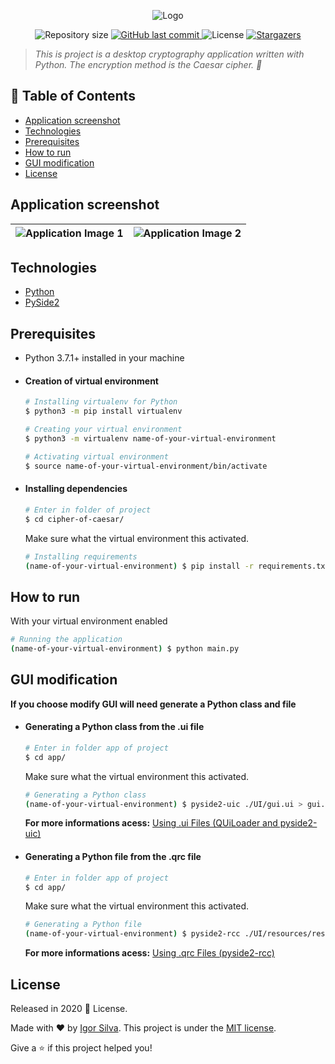 <!-- Header -->
<p align="center">
  <img src="https://i.imgur.com/kpkGHxw.png" alt="Logo">
 </p>
<p align="center">
  	<img alt="Repository size" src="https://img.shields.io/github/repo-size/igorsilva3/cipher-of-caesar">
  	<a href="https://github.com/igorsilva3/cipher-of-caesar/commits/master">
    	<img alt="GitHub last commit" src="https://img.shields.io/github/last-commit/igorsilva3/cipher-of-caesar">
  	</a> 
  	<img alt="License" src="https://img.shields.io/github/license/igorsilva3/cipher-of-caesar">
  	<a href="https://github.com/igorsilva3/cipher-of-caesar/stargazers">
    	<img alt="Stargazers" src="https://img.shields.io/github/stars/igorsilva3/cipher-of-caesar">
  	</a>
</p>

<!-- Description  -->
> *This is project is a desktop cryptography application written with Python. The encryption method is the Caesar cipher. :stars:*

<!-- Table of contents -->
## :pushpin: Table of Contents
- [Application screenshot](#application-screenshot)
- [Technologies](#technologies)
- [Prerequisites](#prerequisites)
- [How to run](#how-to-run)
- [GUI modification](#gui-modification)
- [License](#license)

<!-- Application screenshot -->
## Application screenshot

| ![Application Image 1](https://i.imgur.com/rOIH0JP.jpg) | ![Application Image 2](https://i.imgur.com/DlzLnwI.jpg) |
| ------------------------------------------------------- | ------------------------------------------------------- |

<!-- Technologies -->
## Technologies
* [Python](https://www.python.org/) 
* [PySide2](https://wiki.qt.io/Qt_for_Python)

<!-- Prerequisites -->
## Prerequisites
* Python 3.7.1+ installed in your machine

- #### Creation of virtual environment
	```bash
	# Installing virtualenv for Python
	$ python3 -m pip install virtualenv

	# Creating your virtual environment
	$ python3 -m virtualenv name-of-your-virtual-environment

	# Activating virtual environment
	$ source name-of-your-virtual-environment/bin/activate
	```

- #### Installing dependencies
	```bash
	# Enter in folder of project
	$ cd cipher-of-caesar/
	``` 
  	Make sure what the virtual environment this activated.
	```bash
	# Installing requirements
	(name-of-your-virtual-environment) $ pip install -r requirements.txt
	``` 
	
## How to run

With your virtual environment enabled
```bash
# Running the application
(name-of-your-virtual-environment) $ python main.py
```

## GUI modification 

**If you choose modify GUI will need generate a Python class and file**

- #### Generating a Python class from the .ui file
	```bash
	# Enter in folder app of project
	$ cd app/
	``` 
	Make sure what the virtual environment this activated.
	```bash
	# Generating a Python class
	(name-of-your-virtual-environment) $ pyside2-uic ./UI/gui.ui > gui.py
	```
	
	**For more informations acess:** [Using .ui Files (QUiLoader and pyside2-uic)](https://doc.qt.io/qtforpython/tutorials/basictutorial/uifiles.html)
  	
- #### Generating a Python file from the .qrc file
	```bash
	# Enter in folder app of project
	$ cd app/
	``` 
	Make sure what the virtual environment this activated.
	```bash
	# Generating a Python file
	(name-of-your-virtual-environment) $ pyside2-rcc ./UI/resources/resources.qrc -o resources_rc.py
	```
	
	**For more informations acess:** [Using .qrc Files (pyside2-rcc)](https://doc.qt.io/qtforpython/tutorials/basictutorial/qrcfiles.html)


<!-- License -->
## License

Released in 2020 :closed_book: License.

Made with :heart: by [Igor Silva](https://github.com/igorsilva3).
This project is under the [MIT license](./LICENSE).

Give a :star: if this project helped you!
